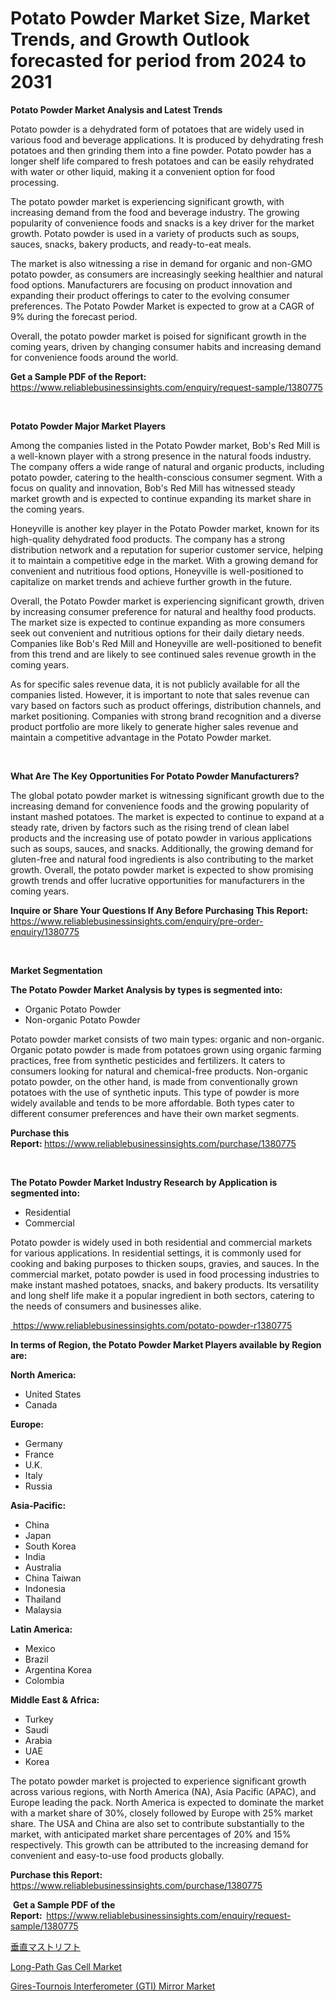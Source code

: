 <p><h1>Potato Powder Market Size, Market Trends, and Growth Outlook forecasted for period from 2024 to 2031</h1></p><p><strong>Potato Powder Market Analysis and Latest Trends</strong></p>
<p><p>Potato powder is a dehydrated form of potatoes that are widely used in various food and beverage applications. It is produced by dehydrating fresh potatoes and then grinding them into a fine powder. Potato powder has a longer shelf life compared to fresh potatoes and can be easily rehydrated with water or other liquid, making it a convenient option for food processing.</p><p>The potato powder market is experiencing significant growth, with increasing demand from the food and beverage industry. The growing popularity of convenience foods and snacks is a key driver for the market growth. Potato powder is used in a variety of products such as soups, sauces, snacks, bakery products, and ready-to-eat meals.</p><p>The market is also witnessing a rise in demand for organic and non-GMO potato powder, as consumers are increasingly seeking healthier and natural food options. Manufacturers are focusing on product innovation and expanding their product offerings to cater to the evolving consumer preferences. The Potato Powder Market is expected to grow at a CAGR of 9% during the forecast period.</p><p>Overall, the potato powder market is poised for significant growth in the coming years, driven by changing consumer habits and increasing demand for convenience foods around the world.</p></p>
<p><strong>Get a Sample PDF of the Report:&nbsp;</strong> <a href="https://www.reliablebusinessinsights.com/enquiry/request-sample/1380775">https://www.reliablebusinessinsights.com/enquiry/request-sample/1380775</a></p>
<p>&nbsp;</p>
<p><strong>Potato Powder Major Market Players</strong></p>
<p><p>Among the companies listed in the Potato Powder market, Bob's Red Mill is a well-known player with a strong presence in the natural foods industry. The company offers a wide range of natural and organic products, including potato powder, catering to the health-conscious consumer segment. With a focus on quality and innovation, Bob's Red Mill has witnessed steady market growth and is expected to continue expanding its market share in the coming years.</p><p>Honeyville is another key player in the Potato Powder market, known for its high-quality dehydrated food products. The company has a strong distribution network and a reputation for superior customer service, helping it to maintain a competitive edge in the market. With a growing demand for convenient and nutritious food options, Honeyville is well-positioned to capitalize on market trends and achieve further growth in the future.</p><p>Overall, the Potato Powder market is experiencing significant growth, driven by increasing consumer preference for natural and healthy food products. The market size is expected to continue expanding as more consumers seek out convenient and nutritious options for their daily dietary needs. Companies like Bob's Red Mill and Honeyville are well-positioned to benefit from this trend and are likely to see continued sales revenue growth in the coming years.</p><p>As for specific sales revenue data, it is not publicly available for all the companies listed. However, it is important to note that sales revenue can vary based on factors such as product offerings, distribution channels, and market positioning. Companies with strong brand recognition and a diverse product portfolio are more likely to generate higher sales revenue and maintain a competitive advantage in the Potato Powder market.</p></p>
<p>&nbsp;</p>
<p><strong>What Are The Key Opportunities For Potato Powder Manufacturers?</strong></p>
<p><p>The global potato powder market is witnessing significant growth due to the increasing demand for convenience foods and the growing popularity of instant mashed potatoes. The market is expected to continue to expand at a steady rate, driven by factors such as the rising trend of clean label products and the increasing use of potato powder in various applications such as soups, sauces, and snacks. Additionally, the growing demand for gluten-free and natural food ingredients is also contributing to the market growth. Overall, the potato powder market is expected to show promising growth trends and offer lucrative opportunities for manufacturers in the coming years.</p></p>
<p><strong>Inquire or Share Your Questions If Any Before Purchasing This Report:</strong> <a href="https://www.reliablebusinessinsights.com/enquiry/pre-order-enquiry/1380775">https://www.reliablebusinessinsights.com/enquiry/pre-order-enquiry/1380775</a></p>
<p>&nbsp;</p>
<p><strong>Market Segmentation</strong></p>
<p><strong>The Potato Powder Market Analysis by types is segmented into:</strong></p>
<p><ul><li>Organic Potato Powder</li><li>Non-organic Potato Powder</li></ul></p>
<p><p>Potato powder market consists of two main types: organic and non-organic. Organic potato powder is made from potatoes grown using organic farming practices, free from synthetic pesticides and fertilizers. It caters to consumers looking for natural and chemical-free products. Non-organic potato powder, on the other hand, is made from conventionally grown potatoes with the use of synthetic inputs. This type of powder is more widely available and tends to be more affordable. Both types cater to different consumer preferences and have their own market segments.</p></p>
<p><strong>Purchase this Report:&nbsp;</strong><a href="https://www.reliablebusinessinsights.com/purchase/1380775">https://www.reliablebusinessinsights.com/purchase/1380775</a></p>
<p>&nbsp;</p>
<p><strong>The Potato Powder Market Industry Research by Application is segmented into:</strong></p>
<p><ul><li>Residential</li><li>Commercial</li></ul></p>
<p><p>Potato powder is widely used in both residential and commercial markets for various applications. In residential settings, it is commonly used for cooking and baking purposes to thicken soups, gravies, and sauces. In the commercial market, potato powder is used in food processing industries to make instant mashed potatoes, snacks, and bakery products. Its versatility and long shelf life make it a popular ingredient in both sectors, catering to the needs of consumers and businesses alike.</p></p>
<p><a href="https://www.reliablebusinessinsights.com/potato-powder-r1380775">&nbsp;https://www.reliablebusinessinsights.com/potato-powder-r1380775</a></p>
<p><strong>In terms of Region, the Potato Powder Market Players available by Region are:</strong></p>
<p>
    <p> <strong> North America: </strong>
        <ul>
            <li>United States</li>
            <li>Canada</li>
        </ul>
        </p> 
    <p> <strong> Europe: </strong>
        <ul>
            <li>Germany</li>
            <li>France</li>
            <li>U.K.</li>
            <li>Italy</li>
            <li>Russia</li>
        </ul>
        </p> 
    <p> <strong> Asia-Pacific: </strong>
        <ul>
            <li>China</li>
            <li>Japan</li>
            <li>South Korea</li>
            <li>India</li>
            <li>Australia</li>
            <li>China Taiwan</li>
            <li>Indonesia</li>
            <li>Thailand</li>
            <li>Malaysia</li>
        </ul>
        </p> 
    <p> <strong> Latin America: </strong>
        <ul>
            <li>Mexico</li>
            <li>Brazil</li>
            <li>Argentina Korea</li>
            <li>Colombia</li>
        </ul>
        </p> 
    <p> <strong> Middle East & Africa: </strong>
        <ul>
            <li>Turkey</li>
            <li>Saudi</li>
            <li>Arabia</li>
            <li>UAE</li>
            <li>Korea</li>
        </ul>
    </p>
    </p>
<p><p>The potato powder market is projected to experience significant growth across various regions, with North America (NA), Asia Pacific (APAC), and Europe leading the pack. North America is expected to dominate the market with a market share of 30%, closely followed by Europe with 25% market share. The USA and China are also set to contribute substantially to the market, with anticipated market share percentages of 20% and 15% respectively. This growth can be attributed to the increasing demand for convenient and easy-to-use food products globally.</p></p>
<p><strong>Purchase this Report: </strong><a href="https://www.reliablebusinessinsights.com/purchase/1380775">https://www.reliablebusinessinsights.com/purchase/1380775</a></p>
<p>&nbsp;<strong>Get a Sample PDF of the Report:&nbsp;&nbsp;</strong><a href="https://www.reliablebusinessinsights.com/enquiry/request-sample/1380775">https://www.reliablebusinessinsights.com/enquiry/request-sample/1380775</a></p>
<p><strong></strong></p>
<p><p><a href="https://github.com/mm14022023/Market-Research-Report-List-1/blob/main/3510402150788.md">垂直マストリフト</a></p><p><a href="https://github.com/brenzgnarento/Market-Research-Report-List-3/blob/main/long-path-gas-cell-market.md">Long-Path Gas Cell Market</a></p><p><a href="https://github.com/jerrycopelandthomaswsqd8q/Market-Research-Report-List-3/blob/main/gires-tournois-interferometer-gti-mirror-market.md">Gires-Tournois Interferometer (GTI) Mirror Market</a></p></p>
